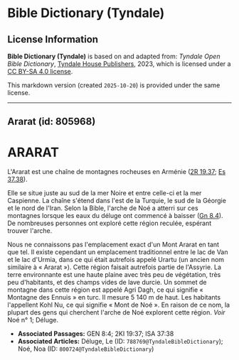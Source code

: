 # Bible Dictionary (Tyndale)

## License Information

**Bible Dictionary (Tyndale)** is based on and adapted from: _Tyndale Open Bible Dictionary_, [Tyndale House Publishers](https://tyndaleopenresources.com/), 2023, which is licensed under a [CC BY-SA 4.0 license](https://creativecommons.org/licenses/by-sa/4.0/legalcode.en).

This markdown version (created `2025-10-20`) is provided under the same license.



--------------------------------

## Ararat (id: 805968)

ARARAT
======

L'Ararat est une chaîne de montagnes rocheuses en Arménie ([2R 19\.37](https://ref.ly/2Kgs19:37); [Es 37\.38](https://ref.ly/Isa37:38)).

Elle se situe juste au sud de la mer Noire et entre celle\-ci et la mer Caspienne. La chaîne s'étend dans l'est de la Turquie, le sud de la Géorgie et le nord de l'Iran. Selon la Bible, l'arche de Noé a atterri sur ces montagnes lorsque les eaux du déluge ont commencé à baisser ([Gn 8\.4](https://ref.ly/Gen8:4)). De nombreuses personnes ont exploré cette région reculée, espérant trouver l'arche.

Nous ne connaissons pas l'emplacement exact d'un Mont Ararat en tant que tel. Il existe cependant un emplacement traditionnel entre le lac de Van et le lac d'Urmia, dans ce qui était autrefois appelé Urartu (un ancien nom similaire à « Ararat »). Cette région faisait autrefois partie de l'Assyrie. La terre environnante est une haute plaine avec très peu de végétation, très peu d'habitants, et des champs vides de lave durcie. Un sommet de montagne dans cette région est appelé Agri Dagh, ce qui signifie « Montagne des Ennuis » en turc. Il mesure 5 140 m de haut. Les habitants l'appellent Kohl Nu, ce qui signifie « Mont de Noé ». En raison de ce nom, la plupart des gens qui cherchent l'arche de Noé explorent cette région. *Voir* Noé n° 1; Déluge.

* **Associated Passages:** GEN 8:4; 2KI 19:37; ISA 37:38
* **Associated Articles:** Déluge, Le (ID: `788769@TyndaleBibleDictionary`); Noé, Noa (ID: `800724@TyndaleBibleDictionary`)

